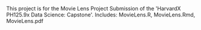 This project is for the Movie Lens Project Submission of the 'HarvardX PH125.9x
Data Science: Capstone'.
Includes: MovieLens.R, MovieLens.Rmd, MovieLens.pdf